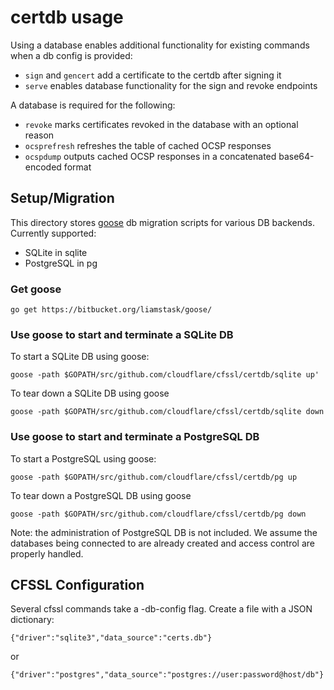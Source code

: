 # certdb usage

Using a database enables additional functionality for existing commands when a
db config is provided:

- `sign` and `gencert` add a certificate to the certdb after signing it
- `serve` enables database functionality for the sign and revoke endpoints

A database is required for the following:

- `revoke` marks certificates revoked in the database with an optional reason
- `ocsprefresh` refreshes the table of cached OCSP responses
- `ocspdump` outputs cached OCSP responses in a concatenated base64-encoded format

## Setup/Migration

This directory stores [goose](https://bitbucket.org/liamstask/goose/) db migration scripts for various DB backends.
Currently supported:

- SQLite in sqlite
- PostgreSQL in pg

### Get goose

    go get https://bitbucket.org/liamstask/goose/

### Use goose to start and terminate a SQLite DB

To start a SQLite DB using goose:

    goose -path $GOPATH/src/github.com/cloudflare/cfssl/certdb/sqlite up'

To tear down a SQLite DB using goose

    goose -path $GOPATH/src/github.com/cloudflare/cfssl/certdb/sqlite down

### Use goose to start and terminate a PostgreSQL DB

To start a PostgreSQL using goose:

    goose -path $GOPATH/src/github.com/cloudflare/cfssl/certdb/pg up

To tear down a PostgreSQL DB using goose

    goose -path $GOPATH/src/github.com/cloudflare/cfssl/certdb/pg down

Note: the administration of PostgreSQL DB is not included. We assume
the databases being connected to are already created and access control
are properly handled.

## CFSSL Configuration

Several cfssl commands take a -db-config flag. Create a file with a
JSON dictionary:

    {"driver":"sqlite3","data_source":"certs.db"}

or

    {"driver":"postgres","data_source":"postgres://user:password@host/db"}
